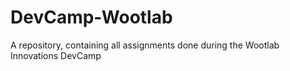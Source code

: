 # DevCamp-Wootlab
A repository, containing all assignments done during the Wootlab Innovations DevCamp
